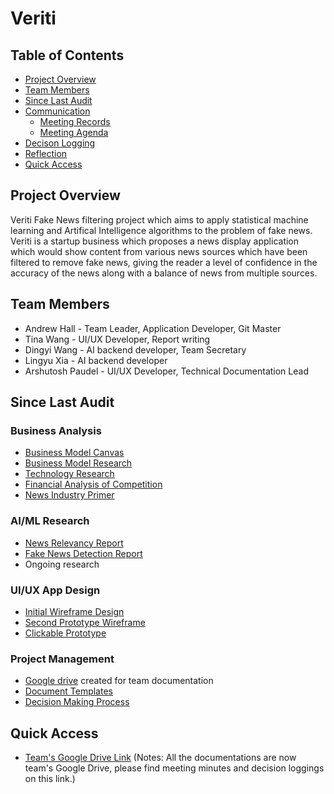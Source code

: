 # Veriti

## Table of Contents
* [Project Overview](#project-overview)
* [Team Members](#team-members)
* [Since Last Audit](#since-last-audit)
* [Communication](#communication)
    * [Meeting Records](#meeting-records)
    * [Meeting Agenda](#meeting-agenda)
* [Decison Logging](#decision-logging)
* [Reflection](#reflection)
* [Quick Access](#quick-access)

## Project Overview
Veriti Fake News filtering project which aims to apply statistical machine learning and Artifical Intelligence algorithms to the problem of fake news. Veriti is a startup business which proposes a news display application which would show content from various news sources which have been filtered to remove fake news, giving the reader a level of confidence in the accuracy of the news along with a balance of news from multiple sources.

## Team Members
- Andrew Hall - Team Leader, Application Developer, Git Master
- Tina Wang - UI/UX Developer, Report writing
- Dingyi Wang - AI backend developer, Team Secretary
- Lingyu Xia - AI backend developer
- Arshutosh Paudel - UI/UX Developer, Technical Documentation Lead

## Since Last Audit
### Business Analysis
- [Business Model Canvas](https://drive.google.com/file/d/1fttlpj34JRndDB1JdX1Sb-wrjoCIh_Hb/view?usp=sharing)
- [Business Model Research](https://docs.google.com/document/d/1MhtYJeeZE21AumdiH83ZS-rvMWBsJIndNc4aTihujhk/edit?usp=sharing)
- [Technology Research](https://docs.google.com/document/d/1CcQXptKQo_Ge8dM1zT_CNKP4_kEKLpA5h7qE5Qi4Td0/edit?usp=sharing)
- [Financial Analysis of Competition](https://drive.google.com/file/d/1TF0gaKQ-DrWUANZp6vywaYZX9KZnej6k/view?usp=sharing)
- [News Industry Primer](https://docs.google.com/document/d/16b850QAHMKXX33N5WNnzuYv3s9-NjrVQqV1AlPF2cSE/edit?usp=sharing)

### AI/ML Research
- [News Relevancy Report](https://drive.google.com/file/d/14irbSlIb48rKXDHUMkcCTX3ZQLosoSns/view?usp=sharing)
- [Fake News Detection Report](https://drive.google.com/file/d/1vMlpG_CF91TnGM2Ep3o_i2dctwbR8vk1/view?usp=sharing)
- Ongoing research

### UI/UX App Design
- [Initial Wireframe Design](https://drive.google.com/file/d/104B5_RvH6VEkRgUF4g2bTAosdSSEM8E9/view?usp=sharing)
- [Second Prototype Wireframe](https://drive.google.com/file/d/1522gYAoQqmtj-ZjTctIJAwGT_zNI01VM/view?usp=sharing)
- [Clickable Prototype](https://drive.google.com/file/d/1qWR8vyO62gtR-bgizzv5FGgCxRRGoDKE/view?usp=sharing)

### Project Management
- [Google drive](https://drive.google.com/open?id=1eSVANGZcTTQHmhdbAeDPfytn9qH2z0SW) created for team documentation
- [Document Templates](https://drive.google.com/drive/folders/1_iXtgdgf6MGDreHobMUAmYm13z1kRsIa?usp=sharing)
- [Decision Making Process](https://drive.google.com/file/d/1Z200u5uDIt1wZQ23nTwhNYvXGhiTiL69/view?usp=sharing)

## Quick Access
* [Team's Google Drive Link](https://drive.google.com/open?id=1eSVANGZcTTQHmhdbAeDPfytn9qH2z0SW) (Notes: All the documentations are now team's Google Drive, please find meeting minutes and decision loggings on this link.)